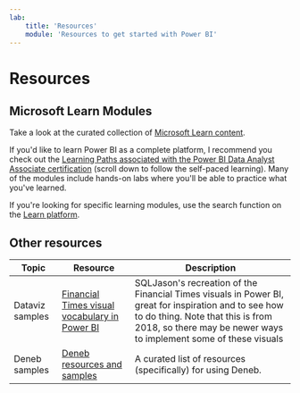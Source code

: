```yaml
---
lab:
    title: 'Resources'
    module: 'Resources to get started with Power BI'
---
```


# Resources

## Microsoft Learn Modules

Take a look at the curated collection of [Microsoft Learn content](https://aka.ms/pbilearn). 

If you'd like to learn Power BI as a complete platform, I recommend you check out the [Learning Paths associated with the Power BI Data Analyst Associate certification](https://learn.microsoft.com/credentials/certifications/power-bi-data-analyst-associate/?azure-portal=true) (scroll down to follow the self-paced learning). Many of the modules include hands-on labs where you'll be able to practice what you've learned.

If you're looking for specific learning modules, use the search function on the [Learn platform](https://learn.microsoft.com/training/browse/?expanded=power-platform&products=power-bi).


## Other resources

| Topic  | Resource | Description |
|----------|----------| ------------------------------------|
Dataviz samples | [Financial Times visual vocabulary in Power BI](https://sqljason.com/2018/12/financial-times-visual-vocabulary-power-bi-edition.html) |  SQLJason's recreation of the Financial Times visuals in Power BI, great for inspiration and to see how to do thing. Note that this is from 2018, so there may be newer ways to implement some of these visuals ||
| Deneb samples | [Deneb resources and samples](https://deneb-viz.github.io/community/resources) |  A curated list of resources (specifically) for using Deneb.  ||
